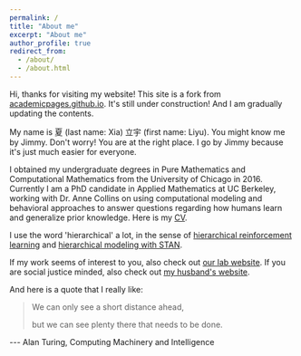 ```yaml
---
permalink: /
title: "About me"
excerpt: "About me"
author_profile: true
redirect_from: 
  - /about/
  - /about.html
---
```


Hi, thanks for visiting my website! This site is a fork from [academicpages.github.io](https://academicpages.github.io/). It's still under construction! And I am gradually updating the contents.

My name is 夏 (last name: Xia) 立宇 (first name: Liyu). You might know me by Jimmy. Don't worry! You are at the right place. I go by Jimmy because it's just much easier for everyone. 

I obtained my undergraduate degrees in Pure Mathematics and Computational Mathematics from the University of Chicago in 2016. Currently I am a PhD candidate in Applied Mathematics at UC Berkeley, working with Dr. Anne Collins on using computational modeling and behavioral approaches to answer questions regarding how humans learn and generalize prior knowledge. Here is my [CV](https://xialiyu1995.github.io/files/cv.pdf).

I use the word 'hierarchical' a lot, in the sense of [hierarchical reinforcement learning](https://thegradient.pub/the-promise-of-hierarchical-reinforcement-learning/) and [hierarchical modeling with STAN](https://mc-stan.org/).

If my work seems of interest to you, also check out [our lab website](https://www.ocf.berkeley.edu/~acollins/). If you are social justice minded, also check out [my husband's website](https://melendezrodriguez.com/).

And here is a quote that I really like:

> We can only see a short distance ahead, 
>
> but we can see plenty there that needs to be done.

--- Alan Turing, Computing Machinery and Intelligence
